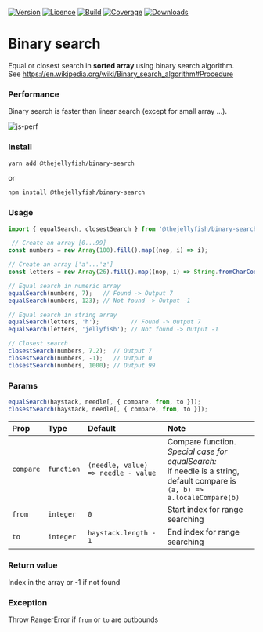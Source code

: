 [![Version](https://img.shields.io/npm/v/@thejellyfish/binary-search)](https://www.npmjs.com/package/@thejellyfish/binary-search)
[![Licence](https://img.shields.io/npm/l/@thejellyfish/binary-search)](https://en.wikipedia.org/wiki/ISC_license)
[![Build](https://img.shields.io/travis/thejellyfish/binary-search)](https://travis-ci.org/github/thejellyfish/binary-search)
[![Coverage](https://img.shields.io/codecov/c/github/thejellyfish/binary-search)](https://codecov.io/gh/thejellyfish/binary-search)
[![Downloads](https://img.shields.io/npm/dt/@thejellyfish/binary-search)](https://www.npmjs.com/package/@thejellyfish/binary-search)


# Binary search

Equal or closest search in **sorted array** using binary search algorithm.   
See https://en.wikipedia.org/wiki/Binary_search_algorithm#Procedure

### Performance

Binary search is faster than linear search (except for small array ...).

![js-perf](https://github.com/thejellyfish/binary-search/raw/master/js-perf.jpg)

### Install

```bash
yarn add @thejellyfish/binary-search
```

or

```bash
npm install @thejellyfish/binary-search
```

### Usage

```javascript
import { equalSearch, closestSearch } from '@thejellyfish/binary-search';

 // Create an array [0...99]
const numbers = new Array(100).fill().map((nop, i) => i);

// Create an array ['a'...'z']
const letters = new Array(26).fill().map((nop, i) => String.fromCharCode(97 + i));

// Equal search in numeric array
equalSearch(numbers, 7);   // Found -> Output 7
equalSearch(numbers, 123); // Not found -> Output -1

// Equal search in string array
equalSearch(letters, 'h');         // Found -> Output 7
equalSearch(letters, 'jellyfish'); // Not found -> Output -1

// Closest search
closestSearch(numbers, 7.2);  // Output 7
closestSearch(numbers, -1);   // Output 0
closestSearch(numbers, 1000); // Output 99
```

### Params

```javascript
equalSearch(haystack, needle[, { compare, from, to }]);
closestSearch(haystack, needle[, { compare, from, to }]);
```


| Prop      | Type       | Default                             | Note |
|:-----------|:------------|:-------------------------------------|:------|
| `compare` | `function` | `(needle, value) => needle - value` | Compare function. <br /><em>Special case for equalSearch:</em><br />if needle is a string, default compare is<br />`(a, b) => a.localeCompare(b)`
| `from`    | `integer`  | `0`                                 | Start index for range searching
| `to`      | `integer`  | `haystack.length - 1`               | End index for range searching


### Return value

Index in the array or -1 if not found

### Exception

Throw RangerError if `from` or `to` are outbounds   
